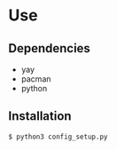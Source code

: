 # Use

## Dependencies
- yay
- pacman
- python

## Installation
```bash
$ python3 config_setup.py
```
